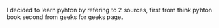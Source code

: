 I decided to learn pyhton by refering to 2 sources, first from think pyhton book second from geeks for geeks page.
